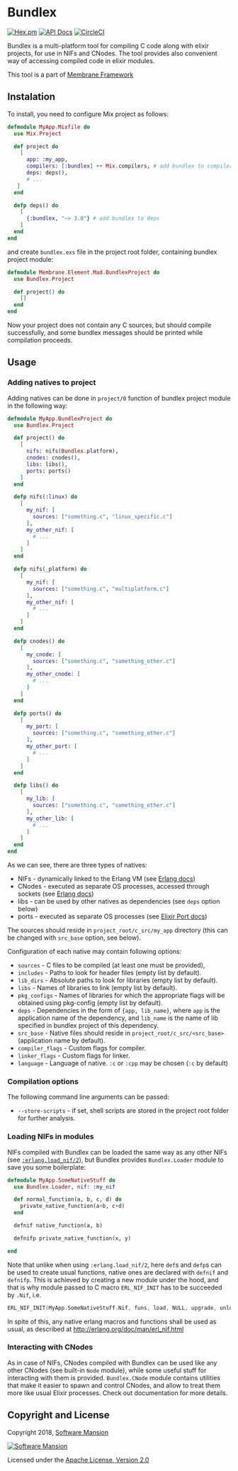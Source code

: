 # Bundlex

[![Hex.pm](https://img.shields.io/hexpm/v/bundlex.svg)](https://hex.pm/packages/bundlex)
[![API Docs](https://img.shields.io/badge/api-docs-yellow.svg?style=flat)](https://hexdocs.pm/bundlex/)
[![CircleCI](https://circleci.com/gh/membraneframework/bundlex.svg?style=svg)](https://circleci.com/gh/membraneframework/bundlex)

Bundlex is a multi-platform tool for compiling C code along with elixir projects, for use in NIFs and CNodes. The tool provides also convenient way of accessing compiled code in elixir modules.

This tool is a part of [Membrane Framework](https://membraneframework.org/)

## Instalation

To install, you need to configure Mix project as follows:

```elixir
defmodule MyApp.Mixfile do
  use Mix.Project

  def project do
    [
      app: :my_app,
      compilers: [:bundlex] ++ Mix.compilers, # add bundlex to compilers
      deps: deps(),
      # ...
   ]
  end

  defp deps() do
    [
      {:bundlex, "~> 3.0"} # add bundlex to deps
    ]
  end
end
```

and create `bundlex.exs` file in the project root folder, containing bundlex project module:

```elixir
defmodule Membrane.Element.Mad.BundlexProject do
  use Bundlex.Project

  def project() do
    []
  end
end
```

Now your project does not contain any C sources, but should compile successfully, and some bundlex messages should be printed while compilation proceeds.

## Usage

### Adding natives to project

Adding natives can be done in `project/0` function of bundlex project module in the following way:

```elixir
defmodule MyApp.BundlexProject do
  use Bundlex.Project

  def project() do
    [
      nifs: nifs(Bundlex.platform),
      cnodes: cnodes(),
      libs: libs(),
      ports: ports()
    ]
  end

  defp nifs(:linux) do
    [
      my_nif: [
        sources: ["something.c", "linux_specific.c"]
      ],
      my_other_nif: [
        # ...
      ]
    ]
  end

  defp nifs(_platform) do
    [
      my_nif: [
        sources: ["something.c", "multiplatform.c"]
      ],
      my_other_nif: [
        # ...
      ]
    ]
  end

  defp cnodes() do
    [
      my_cnode: [
        sources: ["something.c", "something_other.c"]
      ],
      my_other_cnode: [
        # ...
      ]
    ]
  end

  defp ports() do 
    [
      my_port: [
        sources: ["something.c", "something_other.c"]
      ],
      my_other_port: [
        # ...
      ]
    ]
  end

  defp libs() do
    [
      my_lib: [
        sources: ["something.c", "something_other.c"]
      ],
      my_other_lib: [
        # ...
      ]
    ]
  end
end
```

As we can see, there are three types of natives:
- NIFs - dynamically linked to the Erlang VM (see [Erlang docs](http://erlang.org/doc/man/erl_nif.html))
- CNodes - executed as separate OS processes, accessed through sockets (see [Erlang docs](http://erlang.org/doc/man/ei_connect.html))
- libs - can be used by other natives as dependencies (see `deps` option below)
- ports - executed as separate OS processes (see [Elixir Port docs](https://hexdocs.pm/elixir/Port.html))

The sources should reside in `project_root/c_src/my_app` directory (this can be changed with `src_base` option, see below).

Configuration of each native may contain following options:
* `sources` - C files to be compiled (at least one must be provided),
* `includes` - Paths to look for header files (empty list by default).
* `lib_dirs` - Absolute paths to look for libraries (empty list by default).
* `libs` - Names of libraries to link (empty list by default).
* `pkg_configs` - Names of libraries for which the appropriate flags will be
obtained using pkg-config (empty list by default).
* `deps` - Dependencies in the form of `{app, lib_name}`, where `app`
is the application name of the dependency, and `lib_name` is the name of lib
specified in bundlex project of this dependency.
* `src_base` - Native files should reside in `project_root/c_src/<src_base>`
(application name by default).
* `compiler_flags` - Custom flags for compiler.
* `linker_flags` - Custom flags for linker.
* `language` - Language of native. `:c` or `:cpp` may be chosen (`:c` by default)

### Compilation options

The following command line arguments can be passed:
- `--store-scripts` - if set, shell scripts are stored in the project
root folder for further analysis.

### Loading NIFs in modules

NIFs compiled with Bundlex can be loaded the same way as any other NIFs (see [`:erlang.load_nif/2`](http://erlang.org/doc/man/erlang.html#load_nif-2)), but Bundlex provides `Bundlex.Loader` module to save you some boilerplate:

```elixir
defmodule MyApp.SomeNativeStuff do
  use Bundlex.Loader, nif: :my_nif

  def normal_function(a, b, c, d) do
    private_native_function(a+b, c+d)
  end

  defnif native_function(a, b)

  defnifp private_native_function(x, y)

end
```

Note that unlike when using `:erlang.load_nif/2`, here `def`s and `defp`s can be used to create usual functions, native ones are declared with `defnif` and `defnifp`. This is achieved by creating a new module under the hood, and that is why module passed to C macro `ERL_NIF_INIT` has to be succeeded by `.Nif`, i.e.
```C
ERL_NIF_INIT(MyApp.SomeNativeStuff.Nif, funs, load, NULL, upgrade, unload)
```

In spite of this, any native erlang macros and functions shall be used as usual, as described at http://erlang.org/doc/man/erl_nif.html

### Interacting with CNodes

As in case of NIFs, CNodes compiled with Bundlex can be used like any other CNodes (see built-in `Node` module), while some useful stuff for interacting with them is provided. `Bundlex.CNode` module contains utilities that make it easier to spawn and control CNodes, and allow to treat them more like usual Elixir processes. Check out documentation for more details.

## Copyright and License

Copyright 2018, [Software Mansion](https://swmansion.com/?utm_source=git&utm_medium=readme&utm_campaign=membrane)

[![Software Mansion](https://membraneframework.github.io/static/logo/swm_logo_readme.png)](https://swmansion.com/?utm_source=git&utm_medium=readme&utm_campaign=membrane)

Licensed under the [Apache License, Version 2.0](LICENSE)
